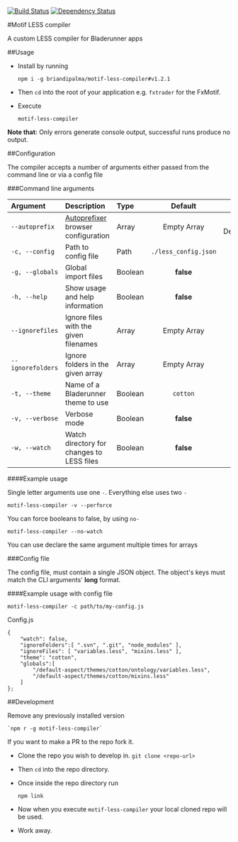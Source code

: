 [![Build Status](https://travis-ci.org/dogoku/motif-less-compiler.png)](https://travis-ci.org/dogoku/motif-less-compiler)
[![Dependency Status](https://david-dm.org/dogoku/motif-less-compiler.svg)](https://david-dm.org/dogoku/motif-less-compiler)


#Motif LESS compiler

A custom LESS compiler for Bladerunner apps

##Usage

- Install by running

	`npm i -g briandipalma/motif-less-compiler#v1.2.1`

- Then `cd` into the root of your application e.g. `fxtrader` for the FxMotif.

- Execute

	`motif-less-compiler`

**Note that:**
Only errors generate console output, successful runs produce no output.

##Configuration

The compiler accepts a number of arguments either passed from the command line or via a config file

###Command line arguments

[ai]: https://github.com/ai/autoprefixer


| Argument           | Description                                  | Type    | Default              | Status         |
|:-------------------|:---------------------------------------------|:--------|:--------------------:|:--------------:|
|`--autoprefix`      | [Autoprefixer][ai] browser configuration     | Array   | Empty Array          | In Development |
|`-c, --config`      | Path to config file                          | Path    | `./less_config.json` | Done           |
|`-g, --globals`     | Global import files                          | Boolean | **false**            | Done           |
|`-h, --help`        | Show usage and help information              | Boolean | **false**            | Done           |
|`--ignorefiles`     | Ignore files with the given filenames        | Array   | Empty Array          | Backlog        |
|`--ignorefolders`   | Ignore folders in the given array            | Array   | Empty Array          | Backlog        |
|`-t, --theme`       | Name of a Bladerunner theme to use           | Boolean | `cotton`             | Backlog        |
|`-v, --verbose`     | Verbose mode                                 | Boolean | **false**            | Backlog        |
|`-w, --watch`       | Watch directory for changes to LESS files    | Boolean | **false**            | Done           |

####Example usage

Single letter arguments use one `-`. Everything else uses two `-`

	motif-less-compiler -v --perforce

You can force booleans to false, by using `no-`

	motif-less-compiler --no-watch

You can use declare the same argument multiple times for arrays

###Config file

The config file, must contain a single JSON object.
The object's keys must match the CLI arguments' **long** format.


####Example usage with config file

	motif-less-compiler -c path/to/my-config.js

Config.js

	{
		"watch": false,
		"ignoreFolders":[ ".svn", ".git", "node_modules" ],
		"ignoreFiles": [ "variables.less", "mixins.less" ],
		"theme": "cotton",
		"globals":[
			"/default-aspect/themes/cotton/ontology/variables.less",
			"/default-aspect/themes/cotton/mixins.less"
		]
	};

##Development

Remove any previously installed version

	`npm r -g motif-less-compiler`

If you want to make a PR to the repo fork it.

- Clone the repo you wish to develop in.
	`git clone <repo-url>`

- Then `cd` into the repo directory.

- Once inside the repo directory run

	`npm link`

- Now when you execute `motif-less-compiler` your local cloned repo will be used.

- Work away.
